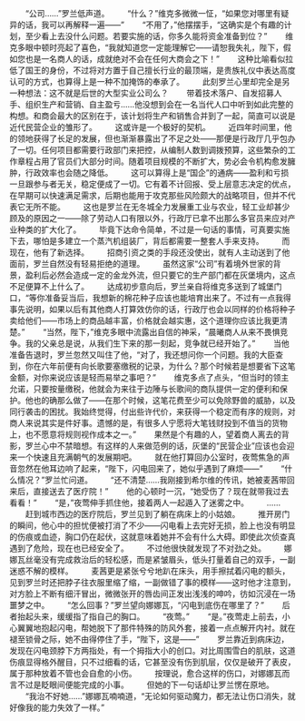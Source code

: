 　　“公司……”罗兰低声道。
　　“什么？”维克多微微一怔，“如果您对哪里有疑异的话，我可以再解释一遍——”
　　“不用了，”他摆摆手，“这确实是个有趣的计划，至少看上去没什么问题。若要实施的话，你多久能将资金准备到位？”
　　维克多眼中顿时亮起了喜色，“我就知道您一定能理解它——请恕我失礼，陛下，假如您也是一名商人的话，成就绝对不会在任何大商会之下！”
　　这种比喻看似拉低了国王的身份，不过将对方置于自己擅长行业的最顶端，是贵族礼仪中表达高度认可的方式，也算得上是一种不加掩饰的奉承了。
　　此刻罗兰心里却完全是另一种想法：这不就是后世的大型实业公司么？
　　带着技术落户、自发招募人手、组织生产和营销、自主盈亏……他没想到会在一名当代人口中听到如此完整的构想。和商会最大的区别在于，该计划将生产和销售合并到了一起，简直可以说是近代民营企业的雏形了。
　　这或许是一个极好的契机。
　　近四年时间里，他的领地获得了长足的发展，但也渐渐暴露出了不足之处——那便是行政厅几乎包办了一切。任何项目都需要行政部门来把控，从编制人数到调拨预算，这些繁杂的工作章程占用了官员们大部分时间。随着项目规模的不断扩大，势必会令机构愈发臃肿，行政效率也会随之降低。
　　这可以算得上是“国企”的通病——盈利和亏损一旦跟参与者无关，稳定便成了一切。它有着不计回报、受上层意志决定的优点，在早期可以快速满足需求，后期也能用于攻克那些风险颇大的战略项目，但并不代表它无所不能。
　　这也是罗兰在无冬城全力发展重工业与农业，轻工业却甚少顾及的原因之一——除了劳动人口有限以外，行政厅已拿不出那么多官员来应对产业种类的扩大化了。
　　毕竟下达命令简单，不过是一句话的事情，可真要实施下去，哪怕是多建立一个蒸汽机组装厂，背后都需要一整套人手来支持。
　　而现在，他有了新选择。
　　招商引资之类的手段还没使出，就有人主动送到了他面前，罗兰自然没有轻易拒绝的道理。
　　虽然这家“公司”有着境外世家的背景，盈利后必然会造成一定的金龙外流，但只要它的生产部门都在灰堡境内，这点不足便算不上什么了。
　　达成初步意向后，罗兰亲自将维克多送到了城堡门口，“等你准备妥当后，我想新的棉花种子应该也能培育出来了。不过有一点我得事先说明，如果以后有其他商人打算效仿你的话，行政厅也会以同样的价格将种子卖给他们——市场上的商品越丰富，价格就会越实惠，这个道理你应该比我更清楚。”
　　“当然，陛下，”维克多眼中流露出自信的神采，“晨曦商人从来不畏惧竞争。我的父亲总是说，从我们生下来的那一刻起，竞争就已经开始了。”
　　当他准备告退时，罗兰忽然又叫住了他，“对了，我还想问你一个问题。我的大臣查到，你在六年前便有向长歌要塞缴税的记录，为什么？那个时候若是想要省下这笔金额，对你来说应该是轻而易举之事吧？”
　　维克多点了点头，“但当时的领主允诺，只要按量缴税，他就会为来往于边陲与长歌间的商队提供一定的便利和保护。他也的确那么做了——在那个时候，这笔花费至少可以免除野兽的威胁，以及同行袭击的困扰。我始终觉得，付出些许代价，来获得一个稳定而有序的规则，对商人来说其实是件好事。遗憾的是，有很多人宁愿将大笔钱财投到不值当的货物上，也不愿意将规则视作成本之一。”
　　果然是个有趣的人，望着商人离去的背影，罗兰心中不禁暗想。有这样的人来做范例的话，灰堡的“民营企业”应该也会迎来一个快速且充满朝气的发展期吧。
　　就在他打算回办公室时，夜莺焦急的声音忽然在他耳边响了起来，“陛下，闪电回来了，她似乎遇到了麻烦——”
　　“什么情况？”罗兰忙问道。
　　“还不清楚……我刚接到希尔维的传讯，她被麦茜带回来后，直接送去了医疗院！”
　　他的心顿时一沉，“她受伤了？现在就带我过去看看！”
　　“是，”夜莺伸手抓住他，接着两人一起遁入了迷雾之中。
　　……
　　赶到城市西边的医疗院后，罗兰见到了躺在病床上的小姑娘。
　　推开房门的瞬间，他心中的担忧便被打消了不少——闪电看上去完好无损，脸上也没有明显的伤痕或血迹，胸口仍在起伏，这就意味着她并不会有什么大碍。即使此次侦查真遇到了危险，现在也已经安全了。
　　不过他很快就发现了不对劲之处。
　　娜娜瓦丝毫没有完成救治后的轻松感，而是紧皱眉头，低头打量着自己的双手，一副迷惑不解的模样。
　　麦茜更是紧张兮兮地趴在床头，用手擦拭着闪电的额头，见到罗兰时还把脖子往衣服里缩了缩，一副做错了事的模样——这时他才注意到，对方脸上不断有细汗冒出，微微张开的唇齿间正发出浅浅的呻吟，彷如沉浸在一场噩梦之中。
　　“怎么回事？”罗兰望向娜娜瓦，“闪电到底伤在哪里了？”
　　后者抬起头来，缓缓指了指自己的胸口。
　　“夜莺。”
　　“是。”夜莺走上前去，小心翼翼地抱起闪电，帮她脱下了那件特殊的防风外套，接着一点点解开内衬。就在褪至锁骨之际，她不由得停住了手，“陛下，这是——”
　　罗兰靠近到病床边，发现在闪电颈脖下方两指处，有一个拇指大小的创口。对比周围雪白的肌肤，这道伤痕显得格外醒目，只不过细看的话，它甚至没有伤到肌层，仅仅是破开了表皮，属于那种放着不管也会自愈的小伤。
　　按理说，愈合这样的伤口，对娜娜瓦而言不过是眨眼间便能完成的小事。
　　但她的下一句话却让罗兰愣在原地。
　　“我治不好她……”娜娜瓦喃喃道，“无论如何驱动魔力，都无法让伤口消失，就好像我的能力失效了一样。”